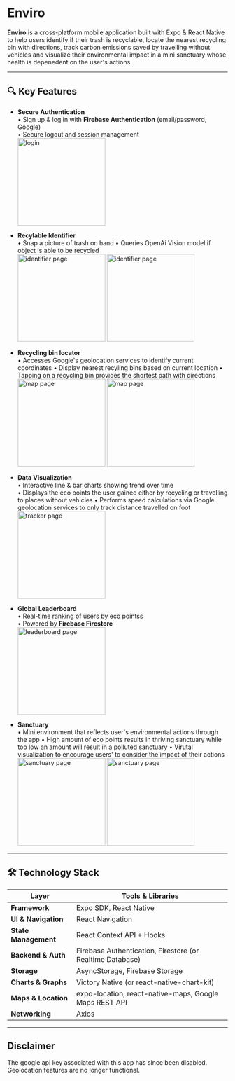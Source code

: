 # Enviro

**Enviro** is a cross-platform mobile application built with Expo & React Native to help users identify if their trash is recyclable, locate the nearest recycling bin with directions, 
track carbon emissions saved by travelling without vehicles and visualize their environmental impact in a mini sanctuary whose health is depenedent on the user's actions.

---

## 🔍 Key Features

- **Secure Authentication**  
  • Sign up & log in with **Firebase Authentication** (email/password, Google)  
  • Secure logout and session management
  <br>
  <img src="README_images/login.png" alt="login" width="200"/>

- **Recylable Identifier**  
  • Snap a picture of trash on hand
  • Queries OpenAi Vision model if object is able to be recycled
  <br>
  <img src="/README_images/identify.png" alt="identifier page" width="200"/>
  <img src="/README_images/identify2.png" alt="identifier page" width="200"/>

- **Recycling bin locator**  
  • Accesses Google's geolocation services to identify current coordinates
  • Display nearest recyling bins based on current location 
  • Tapping on a recycling bin provides the shortest path with directions
  <br>
  <img src="/README_images/map.png" alt="map page" width="200"/>
  <img src="/README_images/directions.png" alt="map page" width="200"/>

- **Data Visualization**  
  • Interactive line & bar charts showing trend over time  
  • Displays the eco points the user gained either by recycling or travelling to places without vehicles 
  • Performs speed calculations via Google geolocation services to only track distance travelled on foot
  <br>
  <img src="/README_images/tracker.png" alt="tracker page" width="200"/>

- **Global Leaderboard**  
  • Real-time ranking of users by eco pointss  
  • Powered by **Firebase Firestore**
  <br>
  <img src="/README_images/leaderboard.png" alt="leaderboard page" width="200"/>

- **Sanctuary**  
  • Mini environment that reflects user's environmental actions through the app 
  • High amount of eco points results in thriving sanctuary while too low an amount will result in a polluted sanctuary
  • Virutal visualization to encourage users' to consider the impact of their actions
  <br>
  <img src="/README_images/sanctuary.png" alt="sanctuary page" width="200"/>
   <img src="/README_images/sanctuary2.png" alt="sanctuary page" width="200"/>

---

## 🛠️ Technology Stack

| Layer               | Tools & Libraries                                                    |
|---------------------|----------------------------------------------------------------------|
| **Framework**       | Expo SDK, React Native                                               |
| **UI & Navigation** | React Navigation                                                     |
| **State Management**| React Context API + Hooks                                            |
| **Backend & Auth**  | Firebase Authentication, Firestore (or Realtime Database)            |
| **Storage**         | AsyncStorage, Firebase Storage                                       |
| **Charts & Graphs** | Victory Native (or react-native-chart-kit)                           |
| **Maps & Location** | expo-location, react-native-maps, Google Maps REST API               |
| **Networking**      | Axios                                                                |

---

## Disclaimer
The google api key associated with this app has since been disabled. Geolocation features are no longer functional.

